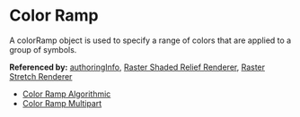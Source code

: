 # Color Ramp

A colorRamp object is used to specify a range of colors that are applied to a group of symbols.

**Referenced by:** [authoringInfo](authoringInfo.md), [Raster Shaded Relief Renderer](rasterShadedReliefRenderer.md), [Raster Stretch Renderer](rasterStretchRenderer.md)


* [Color Ramp Algorithmic](colorRamp_algorithmic.md)
* [Color Ramp Multipart](colorRamp_multipart.md)
